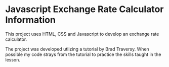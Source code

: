# Javascript Exchange Rate Calculator Information

This project uses HTML, CSS and Javascript to develop an exchange rate calculator.

The project was developed utlizing a tutorial by Brad Traversy. When possible my code strays from the tutorial to practice the skills taught in the lesson.
